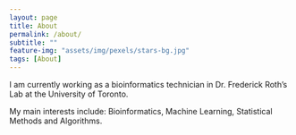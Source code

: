 ```yaml
---
layout: page
title: About
permalink: /about/
subtitle: ""
feature-img: "assets/img/pexels/stars-bg.jpg"
tags: [About]
---
```



I am currently working as a bioinformatics technician in Dr. Frederick Roth’s Lab at the University of Toronto. 

My main interests include: Bioinformatics, Machine Learning, Statistical Methods and Algorithms.
 
 